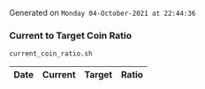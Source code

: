 Generated on `Monday 04-October-2021 at 22:44:36`

### Current to Target Coin Ratio
`current_coin_ratio.sh`

Date|Current|Target|Ratio
---|---|---|---
